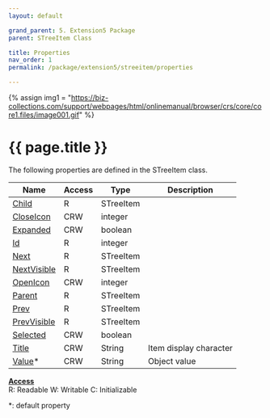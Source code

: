 ```yaml
---
layout: default

grand_parent: 5. Extension5 Package
parent: STreeItem Class

title: Properties
nav_order: 1
permalink: /package/extension5/streeitem/properties

---
```

{% assign img1 = "https://biz-collections.com/support/webpages/html/onlinemanual/browser/crs/core/core1.files/image001.gif" %}


# {{ page.title }}

The following properties are defined in the STreeItem class.

|Name       | Access | Type   | Description   |
|----------	|--------|--------|---------------|
|[Child](/package/extension5/streeitem/properties/child) | R | STreeItem |  |
|[CloseIcon](/package/extension5/streeitem/properties/closeicon) | CRW | integer |  |
|[Expanded](/package/extension5/streeitem/properties/expanded) | CRW | boolean |  |
|[Id](/package/extension5/streeitem/properties/id) | R | integer | |
|[Next](/package/extension5/streeitem/properties/next) | R | STreeItem | |
|[NextVisible](/package/extension5/streeitem/properties/nextvisible) | R | STreeItem | |
|[OpenIcon](/package/extension5/streeitem/properties/openicon) | CRW | integer | |
|[Parent](/package/extension5/streeitem/properties/parent) | R | STreeItem | |
|[Prev](/package/extension5/streeitem/properties/prev) | R | STreeItem | |
|[PrevVisible](/package/extension5/streeitem/properties/prevvisible) | R | STreeItem | |
|[Selected](/package/extension5/streeitem/properties/selected) | CRW | boolean | |
|[Title](/package/extension5/streeitem/properties/title) | CRW | String | Item display character|
|[Value](/package/extension5/streeitem/properties/value)* | CRW | String |Object value |

<u><b>Access</b></u><br>
R: Readable
W: Writable
C: Initializable

*: default property